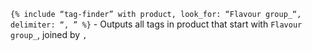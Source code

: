 `{% include “tag-finder” with product, look_for: “Flavour group_“, delimiter: “, ” %}`  - Outputs all tags in product that start with `Flavour group_`, joined by `,  `
